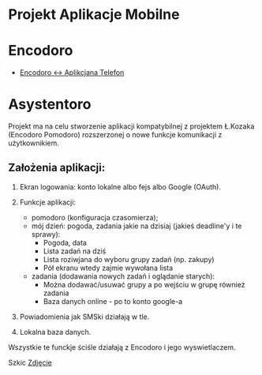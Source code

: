 # Projekt Aplikacje Mobilne 
# Encodoro 
- [Encodoro <-> Aplikcjana Telefon](assets/encodoro.md)

# Asystentoro 
Projekt ma na celu stworzenie aplikacji kompatybilnej z projektem Ł.Kozaka (Encodoro Pomodoro) rozszerzonej o nowe funkcje komunikacji z użytkownikiem.

## Założenia aplikacji: 
1. Ekran logowania: konto lokalne albo fejs albo Google (OAuth).
1. Funkcje aplikacji:
    - pomodoro (konfiguracja czasomierza);
    - mój dzień: pogoda, zadania jakie na dzisiaj (jakieś deadline'y i te sprawy):
        - Pogoda, data
        - Lista zadań na dziś 
        - Lista roziwjana do wyboru grupy zadań (np. zakupy)
        - Pół ekranu wtedy zajmie wywołana lista
    - zadania (dodawania nowych zadań i oglądanie starych):
        - Można dodawać/usuwać grupy a po wejściu w grupę również zadania 
        - Baza danych online - po to konto google-a 

1. Powiadomienia jak SMSki działają w tle.
1. Lokalna baza danych.

Wszystkie te funckje ściśle działają z Encodoro i jego wyswietlaczem.


Szkic
[Zdjęcie](PRALKA.png) 
